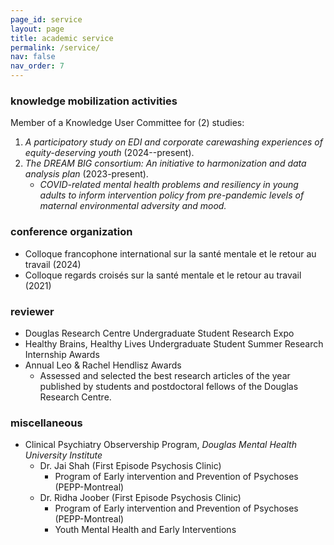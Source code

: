 ```yaml
---
page_id: service
layout: page
title: academic service
permalink: /service/
nav: false
nav_order: 7
---
```


### knowledge mobilization activities

Member of a Knowledge User Committee for (2) studies:

1. _A participatory study on EDI and corporate carewashing experiences of equity-deserving youth_ (2024--present).
2. _The DREAM BIG consortium: An initiative to harmonization and data analysis plan_ (2023-present).
   - _COVID-related mental health problems and resiliency in young adults to inform intervention policy from pre-pandemic levels of maternal environmental adversity and mood._

### conference organization

- Colloque francophone international sur la santé mentale et le retour au travail (2024)
- Colloque regards croisés sur la santé mentale et le retour au travail (2021)

### reviewer

- Douglas Research Centre Undergraduate Student Research Expo
- Healthy Brains, Healthy Lives Undergraduate Student Summer Research Internship Awards
- Annual Leo & Rachel Hendlisz Awards
  - Assessed and selected the best research articles of the year published by students and postdoctoral fellows of the Douglas Research Centre.

### miscellaneous

- Clinical Psychiatry Observership Program, _Douglas Mental Health University Institute_
  - Dr. Jai Shah (First Episode Psychosis Clinic)
    - Program of Early intervention and Prevention of Psychoses (PEPP-Montreal)
  - Dr. Ridha Joober (First Episode Psychosis Clinic)
    - Program of Early intervention and Prevention of Psychoses (PEPP-Montreal)
    - Youth Mental Health and Early Interventions
